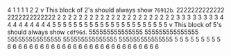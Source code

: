 4
1
1
1
1
2
2
v This block of 2's should always show `76912b`.
2222222222222
2222222222222
2
2
2
2
2
2
2
2
2
2
2
2
2
2
2
2
2
2
2
2
2
2
3
3
3
3
3
3
3
3
4
4
4
4
4
4
4
4
4
5
5
5
5
5
5
5
5
5
5
5
5
5
5
5
5
5
5
5
5
5
5
v This block of 5's should always show `cdf96d`.
555555555555555
555555555555555
555555555555555
555555555555555
555555555555555
5
5
5
5
5
5
5
5
5
6
6
6
6
6
6
6
6
6
6
6
6
6
6
6
6
6
6
6
6
6
6
6
6
6
6
6
6
